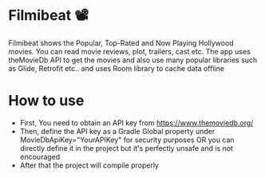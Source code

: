 # Filmibeat 📽
Filmibeat shows the Popular, Top-Rated and Now Playing Hollywood movies. You can read movie reviews, plot, trailers, cast etc. The app uses theMovieDb API to get the movies and also use many popular libraries such as Glide, Retrofit etc.. and uses Room library to cache data offline

# How to use
 * First, You need to obtain an API key from https://www.themoviedb.org/
 * Then, define the API key as a Gradle Global property under MovieDbApiKey="YourAPIKey" for security purposes
    OR you can directly define it in the project but it's perfectly unsafe and is not encouraged
 * After that the project will compile properly
